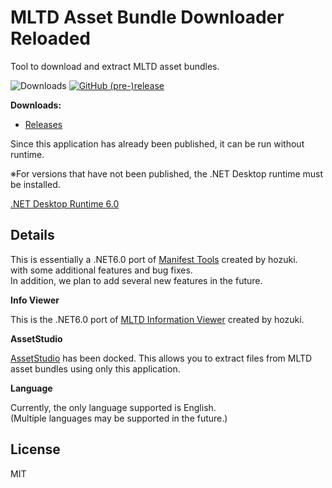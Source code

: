 # MLTD Asset Bundle Downloader Reloaded

Tool to download and extract MLTD asset bundles.

![Downloads](https://img.shields.io/github/downloads/XyLe-GBP/MLTDABD-Reloaded/total.svg)
[![GitHub (pre-)release](https://img.shields.io/github/release/XyLe-GBP/MLTDABD-Reloaded/all.svg)](https://github.com/XyLe-GBP/MLTDABD-Reloaded/releases)

**Downloads:**

- [Releases](https://github.com/XyLe-GBP/MLTDABD-Reloaded/releases)

Since this application has already been published, it can be run without runtime.  

※For versions that have not been published, the .NET Desktop runtime must be installed.

[.NET Desktop Runtime 6.0](https://dotnet.microsoft.com/download/dotnet/6.0)

## Details

This is essentially a .NET6.0 port of [Manifest Tools](https://github.com/OpenMLTD/MLTDTools/tree/master/src/ManifestTools) created by hozuki.  
with some additional features and bug fixes.  
In addition, we plan to add several new features in the future.

**Info Viewer**

This is the .NET6.0 port of [MLTD Information Viewer](https://github.com/OpenMLTD/MLTDTools/tree/master/src/MltdInfoViewer) created by hozuki.  

**AssetStudio**

[AssetStudio](https://github.com/Perfare/AssetStudio) has been docked. This allows you to extract files from MLTD asset bundles using only this application.

**Language**

Currently, the only language supported is English.  
(Multiple languages may be supported in the future.)

## License

MIT
